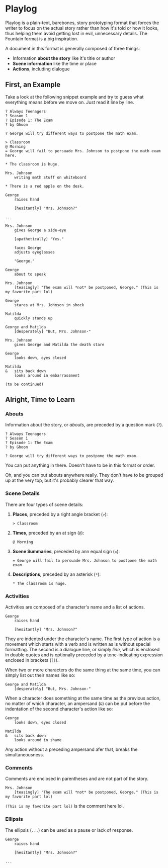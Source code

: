 # Playlog

Playlog is a plain-text, barebones, story prototyping format that forces the writer to focus on the actual story rather than how it's told or how it looks, thus helping them avoid getting lost in evil, unnecessary details. The Fountain format is a big inspiration.

A document in this format is generally composed of three things:

* Information **about the story** like it's title or author
* **Scene information** like the time or place
* **Actions**, including dialogue

## First, an Example

Take a look at the following snippet example and try to guess what everything means before we move on. Just read it line by line.

```playlog
? Always Teenagers
? Season 1
? Episode 1: The Exam
? by Ghoom

? George will try different ways to postpone the math exam.

> Classroom
@ Morning
= George will fail to persuade Mrs. Johnson to postpone the math exam here.

* The classroom is huge.

Mrs. Johnson
	writing math stuff on whiteboard

* There is a red apple on the desk.

George
	raises hand
	
	[hesitantly] "Mrs. Johnson?"

...

Mrs. Johnson
	gives George a side-eye
	
	[apathetically] "Yes."
	
	faces George
	adjusts eyeglasses
	
	"George."

George
	about to speak

Mrs. Johnson
	[teasingly] "The exam will *not* be postponed, George." (This is my favorite part lol)

George
	stares at Mrs. Johnson in shock

Matilda
	quickly stands up

George and Matilda
	[desperately] "But, Mrs. Johnson-"

Mrs. Johnson
	gives George and Matilda the death stare

George
	looks down, eyes closed

Matilda
&	sits back down
	looks around in embarrassment

(to be continued)
```

## Alright, Time to Learn

### Abouts

Information about the story, or *abouts*, are preceded by a question mark (`?`).

```playlog
? Always Teenagers
? Season 1
? Episode 1: The Exam
? by Ghoom

? George will try different ways to postpone the math exam.
```

You can put anything in there. Doesn't have to be in this format or order.

Oh, and you can put abouts anywhere really. They don't have to be grouped up at the very top, but it's probably clearer that way.

### Scene Details

There are four types of scene details:

<ol>

<li>

**Places**, preceded by a right angle bracket (`>`):

```playlog
> Classroom
```

</li>

<li>

**Times**, preceded by an at sign (`@`):

```playlog
@ Morning
```

</li>

<li>

**Scene Summaries**, preceded by ann equal sign (`=`):

```playlog
= George will fail to persuade Mrs. Johnson to postpone the math exam.
```

</li>

<li>

**Descriptions**, preceded by an asterisk (`*`):

```playlog
* The classroom is huge.
```

</li>

</ol>

### Activities

Activities are composed of a character's name and a list of actions.

```playlog
George
	raises hand
	
	[hesitantly] "Mrs. Johnson?"
```

They are indented under the character's name. The first type of action is a movement which starts with a verb and is written as is without special formatting. The second is a dialogue line, or simply *line*, which is enclosed in double quotes and is optionally preceded by a tone-indicating expression enclosed in brackets (`[]`).

When two or more characters do the same thing at the same time, you can simply list out their names like so:

```playlog
George and Matilda
	[desperately] "But, Mrs. Johnson-"
```

When a character does something at the same time as the previous action, no matter of which character, an ampersand (`&`) can be put before the indentation of the second character's action like so:

```playlog
George
	looks down, eyes closed

Matilda
&	sits back down
	looks around in shame
```

Any action without a preceding ampersand afer that, breaks the simultaneousness.

### Comments

Comments are enclosed in parentheses and are not part of the story.

```playlog
Mrs. Johnson
	[teasingly] "The exam will *not* be postponed, George." (This is my favorite part lol)
```

`(This is my favorite part lol)` is the comment here lol.

### Ellipsis

The ellipsis (`...`) can be used as a pause or lack of response.

```playlog
George
	raises hand
	
	[hesitantly] "Mrs. Johnson?"

...
```
